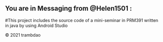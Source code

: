 ## You are in **Messaging** from @Helen1501 :

#This project includes the source code of a mini-seminar in PRM391 written in java by using Android Studio
  

&copy; 2021 trambdao
